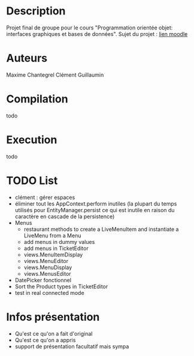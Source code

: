 # Description

Projet final de groupe pour le cours "Programmation orientée objet: interfaces graphiques et bases de données".
Sujet du projet : [lien moodle](https://moodle2425.centralelille.fr/pluginfile.php/23913/mod_resource/content/4/le3_poo_projet.pdf)

# Auteurs

Maxime Chantegrel
Clément Guillaumin

# Compilation
todo 

# Execution
todo


# TODO List

- clément : gérer espaces
- éliminer tout les AppContext.perform inutiles (la plupart du temps utilisés pour EntityManager.persist ce qui est inutile en raison du caractère en cascade de la persistence)
- Menus
  - restaurant methods to create a LiveMenuItem and instantiate a LiveMenu from a Menu
  - add menus in dummy values
  - add menus in TicketEditor
  - views.MenuItemDisplay
  - views.MenuEditor
  - views.MenuDisplay
  - views.MenusEditor
- DatePicker fonctionnel
- Sort the Product types in TicketEditor
- test in real connected mode

# Infos présentation

- Qu'est ce qu'on a fait d'original
- Qu'est ce qu'on a appris
- support de présentation facultatif mais sympa